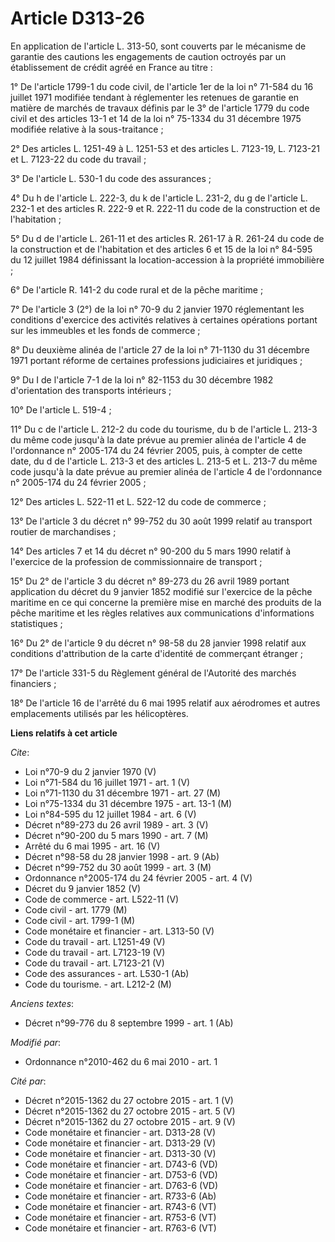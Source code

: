 # Article D313-26

En application de l'article L. 313-50, sont couverts par le mécanisme de garantie des cautions les engagements de caution
octroyés par un établissement de crédit agréé en France au titre : 

1° De l'article 1799-1 du code civil, de l'article 1er de la loi n° 71-584 du 16 juillet 1971 modifiée tendant à réglementer
les retenues de garantie en matière de marchés de travaux définis par le 3° de l'article 1779 du code civil et des articles
13-1 et 14 de la loi n° 75-1334 du 31 décembre 1975 modifiée relative à la sous-traitance ; 

2° Des articles L. 1251-49 à L. 1251-53 et des articles L. 7123-19, L. 7123-21 et L. 7123-22 du code du travail ; 

3° De l'article L. 530-1 du code des assurances ; 

4° Du h de l'article L. 222-3, du k de l'article L. 231-2, du g de l'article L. 232-1 et des articles R. 222-9 et R. 222-11
du code de la construction et de l'habitation ; 

5° Du d de l'article L. 261-11 et des articles R. 261-17 à R. 261-24 du code de la construction et de l'habitation et des
articles 6 et 15 de la loi n° 84-595 du 12 juillet 1984 définissant la location-accession à la propriété immobilière ; 

6° De l'article R. 141-2 du code rural et de la pêche maritime ; 

7° De l'article 3 (2°) de la loi n° 70-9 du 2 janvier 1970 réglementant les conditions d'exercice des activités relatives à
certaines opérations portant sur les immeubles et les fonds de commerce ; 

8° Du deuxième alinéa de l'article 27 de la loi n° 71-1130 du 31 décembre 1971 portant réforme de certaines professions
judiciaires et juridiques ; 

9° Du I de l'article 7-1 de la loi n° 82-1153 du 30 décembre 1982 d'orientation des transports intérieurs ; 

10° De l'article L. 519-4 ; 

11° Du c de l'article L. 212-2 du code du tourisme, du b de l'article L. 213-3 du même code jusqu'à la date prévue au premier
alinéa de l'article 4 de l'ordonnance n° 2005-174 du 24 février 2005, puis, à compter de cette date, du d de l'article L.
213-3 et des articles L. 213-5 et L. 213-7 du même code jusqu'à la date prévue au premier alinéa de l'article 4 de
l'ordonnance n° 2005-174 du 24 février 2005 ; 

12° Des articles L. 522-11 et L. 522-12 du code de commerce ; 

13° De l'article 3 du décret n° 99-752 du 30 août 1999 relatif au transport routier de marchandises ; 

14° Des articles 7 et 14 du décret n° 90-200 du 5 mars 1990 relatif à l'exercice de la profession de commissionnaire de
transport ; 

15° Du 2° de l'article 3 du décret n° 89-273 du 26 avril 1989 portant application du décret du 9 janvier 1852 modifié sur
l'exercice de la pêche maritime en ce qui concerne la première mise en marché des produits de la pêche maritime et les règles
relatives aux communications d'informations statistiques ; 

16° Du 2° de l'article 9 du décret n° 98-58 du 28 janvier 1998 relatif aux conditions d'attribution de la carte d'identité de
commerçant étranger ; 

17° De l'article 331-5 du Règlement général de l'Autorité des marchés financiers ; 

18° De l'article 16 de l'arrêté du 6 mai 1995 relatif aux aérodromes et autres emplacements utilisés par les hélicoptères.

**Liens relatifs à cet article**

_Cite_:

  - Loi n°70-9 du 2 janvier 1970 (V)
  - Loi n°71-584 du 16 juillet 1971 - art. 1 (V)
  - Loi n°71-1130 du 31 décembre 1971 - art. 27 (M)
  - Loi n°75-1334 du 31 décembre 1975 - art. 13-1 (M)
  - Loi n°84-595 du 12 juillet 1984 - art. 6 (V)
  - Décret n°89-273 du 26 avril 1989 - art. 3 (V)
  - Décret n°90-200 du 5 mars 1990 - art. 7 (M)
  - Arrêté du 6 mai 1995 - art. 16 (V)
  - Décret n°98-58 du 28 janvier 1998 - art. 9 (Ab)
  - Décret n°99-752 du 30 août 1999 - art. 3 (M)
  - Ordonnance n°2005-174 du 24 février 2005 - art. 4 (V)
  - Décret du 9 janvier 1852 (V)
  - Code de commerce - art. L522-11 (V)
  - Code civil - art. 1779 (M)
  - Code civil - art. 1799-1 (M)
  - Code monétaire et financier - art. L313-50 (V)
  - Code du travail - art. L1251-49 (V)
  - Code du travail - art. L7123-19 (V)
  - Code du travail - art. L7123-21 (V)
  - Code des assurances - art. L530-1 (Ab)
  - Code du tourisme. - art. L212-2 (M)

_Anciens textes_:

  - Décret n°99-776 du 8 septembre 1999 - art. 1 (Ab)

_Modifié par_:

  - Ordonnance n°2010-462 du 6 mai 2010 - art. 1

_Cité par_:

  - Décret n°2015-1362 du 27 octobre 2015 - art. 1 (V)
  - Décret n°2015-1362 du 27 octobre 2015 - art. 5 (V)
  - Décret n°2015-1362 du 27 octobre 2015 - art. 9 (V)
  - Code monétaire et financier - art. D313-28 (V)
  - Code monétaire et financier - art. D313-29 (V)
  - Code monétaire et financier - art. D313-30 (V)
  - Code monétaire et financier - art. D743-6 (VD)
  - Code monétaire et financier - art. D753-6 (VD)
  - Code monétaire et financier - art. D763-6 (VD)
  - Code monétaire et financier - art. R733-6 (Ab)
  - Code monétaire et financier - art. R743-6 (VT)
  - Code monétaire et financier - art. R753-6 (VT)
  - Code monétaire et financier - art. R763-6 (VT)
